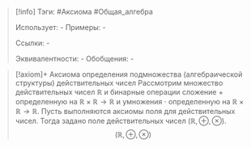 > [!info]
> Тэги: #Аксиома #Общая_алгебра  
> 
> Использует: *-*
> Примеры: *-*
> 
> Ссылки: *-*
> 
> Эквивалентности: *-*
> Обобщения: *-*

> [!axiom]+ Аксиомa определения подмножества (алгебраической структуры) действительных чисел
> Рассмотрим множество действительных чисел $\mathbb{R}$ и бинарные операции сложение $+$ определенную на $\mathbb{R \times R \rightarrow R}$ и умножения $\cdot$ определенную на $\mathbb{R \times R \rightarrow R}$. Пусть выполняются аксиомы поля для действительных чисел. Тогда задано поле действительных чисел $(\mathbb{R}, \oplus, \otimes)$.
> $$(\mathbb{R}, \oplus, \otimes)$$